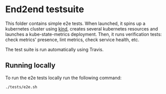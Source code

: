 # End2end testsuite

This folder contains simple e2e tests.
When launched, it spins up a kubernetes cluster using [kind](https://kind.sigs.k8s.io/), creates several kubernetes resources and launches a kube-state-metrics deployment.
Then, it runs verification tests: check metrics' presence, lint metrics, check service health, etc.

The test suite is run automatically using Travis.

## Running locally

To run the e2e tests locally run the following command:

```bash
./tests/e2e.sh
```
